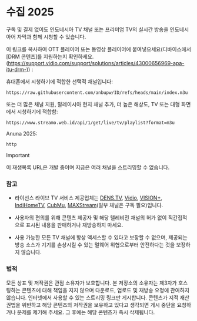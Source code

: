 # 수집 2025
구독 및 결제 없이도 인도네시아 TV 채널 또는 프리미엄 TV의 실시간 방송을 인도네시아어 자막과 함께 시청할 수 있습니다.

이 링크를 복사하여 OTT 플레이어 또는 동영상 플레이어에 붙여넣으세요(디바이스에서 [DRM 콘텐츠]를 지원하는지 확인하세요.(https://support.vidio.com/support/solutions/articles/43000656969-apa-itu-drm-)) :

휴대폰에서 시청하기에 적합한 선택적 채널입니다:
```
https://raw.githubusercontent.com/anbupw/ID/refs/heads/main/index.m3u
```
또는 더 많은 채널 지원, 말레이시아 현지 채널 추가, 더 높은 해상도, TV 또는 대형 화면에서 시청하기에 적합함:
```
https://www.streamo.web.id/api/1/get/live/tv/playlist?format=m3u
```
Anuna 2025:
```
http
```
> [!IMPORTANT]  
> 이 재생목록 URL은 개발 중이며 지금은 여러 채널을 스트리밍할 수 없습니다.

### 참고

* 라이선스 라이브 TV 서비스 제공업체는 [DENS.TV](https://www.dens.tv), [Vidio](https://vidio.com/live), [VISION+](https://www.visionplus.id/webclient/#/live), [IndiHomeTV](https://www.indihometv.com/livetv), [CubMu](https://www.cubmu.com/), [MAXStream](https://maxstream.tv/tv-channels)(일부 채널은 구독 필요)입니다.

* 사용자의 편의를 위해 콘텐츠 제공자 및 해당 텔레비전 채널의 허가 없이 직간접적으로 표시된 내용을 판매하거나 재방송하지 마세요.

* 사용 가능한 모든 TV 채널에 항상 액세스할 수 있다고 보장할 수 없으며, 제공되는 방송 소스가 기기를 손상시킬 수 있는 멀웨어 위협으로부터 안전하다는 것을 보장하지 않습니다.

### 법적

모든 상표 및 저작권은 관점 소유자가 보호합니다. 본 저장소의 소유자는 제3자가 호스팅하는 콘텐츠에 대해 책임을 지지 않으며 다운로드, 업로드 및 재방송 요청에 관여하지 않습니다. 인터넷에서 사용할 수 있는 스트리밍 링크만 게시합니다. 콘텐츠가 지적 재산권법을 위반하고 해당 콘텐츠의 저작권을 보유하고 있다고 생각되면 게시 중단을 요청하거나 문제를 제기해 주세요. 그 후에는 해당 콘텐츠가 즉시 삭제됩니다.
